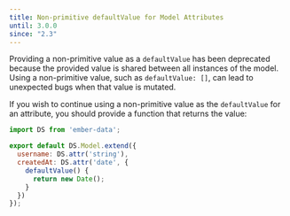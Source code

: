 ```yaml
---
title: Non-primitive defaultValue for Model Attributes
until: 3.0.0
since: "2.3"
---
```



Providing a non-primitive value as a `defaultValue` has been deprecated because
the provided value is shared between all instances of the model. Using a
non-primitive value, such as `defaultValue: []`, can lead to unexpected bugs when
that value is mutated.

If you wish to continue using a non-primitive value as the `defaultValue` for an
attribute, you should provide a function that returns the value:

```javascript
import DS from 'ember-data';

export default DS.Model.extend({
  username: DS.attr('string'),
  createdAt: DS.attr('date', {
    defaultValue() {
      return new Date();
    }
  })
});
```
